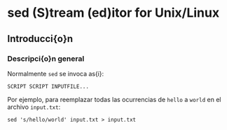 # sed (S)tream (ed)itor for Unix/Linux

## Introducci{o}n

### Descripci{o}n general
Normalmente `sed` se invoca as{i}:

    SCRIPT SCRIPT INPUTFILE...

Por ejemplo, para reemplazar todas las ocurrencias de `hello` a `world` en el archivo `input.txt`:

    sed 's/hello/world' input.txt > input.txt
